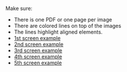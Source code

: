 Make sure: 

- There is one PDF or one page per image
- There are colored lines on top of the images
- The lines highlight aligned elements.
- [1st screen example](https://www.figma.com/file/KOzd8yZuJvGLmZLuXjBgDg/UI-III-Ex-1.1)
- [2nd screen example](https://www.figma.com/file/QXzdFwwUa8EoQgD3k8CqUC/UI-III-EX-1.2)
- [3rd screen example](https://www.figma.com/file/9KNmLun5iZ2lbTOaX91fr2/UI-III-Ex-1.3)
- [4th screen example](https://www.figma.com/file/EqGJPRCBtS0yJBUwHJdmwU/UI-III-Ex-1.4)
- [5th screen example](https://www.figma.com/file/X5lYr8zLmMAazTHeYtfWMm/UI-III-Ex-1.5)